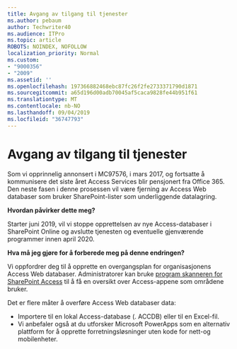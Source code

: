 ```yaml
---
title: Avgang av tilgang til tjenester
ms.author: pebaum
author: Techwriter40
ms.audience: ITPro
ms.topic: article
ROBOTS: NOINDEX, NOFOLLOW
localization_priority: Normal
ms.custom:
- "9000356"
- "2009"
ms.assetid: ''
ms.openlocfilehash: 197366882468ebc87fc26f2fe2733371790d1871
ms.sourcegitcommit: a65d196d00adb70045af5caca9828fe44b951f61
ms.translationtype: MT
ms.contentlocale: nb-NO
ms.lasthandoff: 09/04/2019
ms.locfileid: "36747793"
---
```

# <a name="access-services-retirement"></a>Avgang av tilgang til tjenester

Som vi opprinnelig annonsert i MC97576, i mars 2017, og fortsatte å kommunisere det siste året Access Services blir pensjonert fra Office 365. Den neste fasen i denne prosessen vil være fjerning av Access Web databaser som bruker SharePoint-lister som underliggende datalagring.

**Hvordan påvirker dette meg?**

Starter juni 2019, vil vi stoppe opprettelsen av nye Access-databaser i SharePoint Online og avslutte tjenesten og eventuelle gjenværende programmer innen april 2020.

**Hva må jeg gjøre for å forberede meg på denne endringen?**

Vi oppfordrer deg til å opprette en overgangsplan for organisasjonens Access Web databaser. Administratorer kan bruke [program skanneren for SharePoint Access](https://github.com/SharePoint/PnP-Tools/tree/master/Solutions/SharePoint.AccessApp.Scanner) til å få en oversikt over Access-appene som områdene bruker.

Det er flere måter å overføre Access Web databaser data:

- Importere til en lokal Access-database (. ACCDB) eller til en Excel-fil.
- Vi anbefaler også at du utforsker Microsoft PowerApps som en alternativ plattform for å opprette forretningsløsninger uten kode for nett-og mobilenheter.